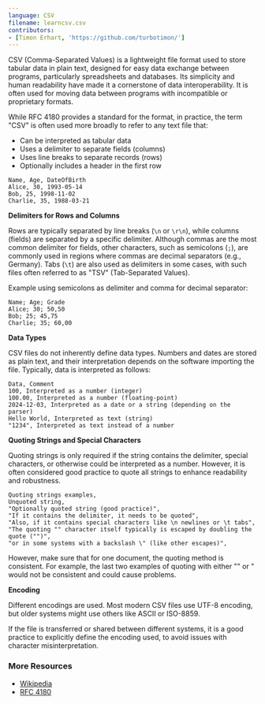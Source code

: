 ```yaml
---
language: CSV
filename: learncsv.csv
contributors:
- [Timon Erhart, 'https://github.com/turbotimon/']
---
```


CSV (Comma-Separated Values) is a lightweight file format used to store tabular
data in plain text, designed for easy data exchange between programs,
particularly spreadsheets and databases. Its simplicity and human readability
have made it a cornerstone of data interoperability. It is often used for
moving data between programs with incompatible or proprietary formats.

While RFC 4180 provides a standard for the format, in practice, the term "CSV"
 is often used more broadly to refer to any text file that:

- Can be interpreted as tabular data
- Uses a delimiter to separate fields (columns)
- Uses line breaks to separate records (rows)
- Optionally includes a header in the first row

```csv
Name, Age, DateOfBirth
Alice, 30, 1993-05-14
Bob, 25, 1998-11-02
Charlie, 35, 1988-03-21
```

**Delimiters for Rows and Columns**

Rows are typically separated by line breaks (`\n` or `\r\n`), while columns
 (fields) are separated by a specific delimiter. Although commas are the most
 common delimiter for fields, other characters, such as semicolons (`;`), are
 commonly used in regions where commas are decimal separators (e.g., Germany).
 Tabs (`\t`) are also used as delimiters in some cases, with such files often
 referred to as "TSV" (Tab-Separated Values).

Example using semicolons as delimiter and comma for decimal separator:

```csv
Name; Age; Grade
Alice; 30; 50,50
Bob; 25; 45,75
Charlie; 35; 60,00
```

**Data Types**

CSV files do not inherently define data types. Numbers and dates are stored as
 plain text, and their interpretation depends on the software importing the
 file. Typically, data is interpreted as follows:

```csv
Data, Comment
100, Interpreted as a number (integer)
100.00, Interpreted as a number (floating-point)
2024-12-03, Interpreted as a date or a string (depending on the parser)
Hello World, Interpreted as text (string)
"1234", Interpreted as text instead of a number
```

**Quoting Strings and Special Characters**

Quoting strings is only required if the string contains the delimiter, special
 characters, or otherwise could be interpreted as a number. However, it is
 often considered good practice to quote all strings to enhance readability and
 robustness.

```csv
Quoting strings examples,
Unquoted string,
"Optionally quoted string (good practice)",
"If it contains the delimiter, it needs to be quoted",
"Also, if it contains special characters like \n newlines or \t tabs",
"The quoting "" character itself typically is escaped by doubling the quote ("")",
"or in some systems with a backslash \" (like other escapes)",
```

However, make sure that for one document, the quoting method is consistent.
 For example, the last two examples of quoting with either "" or \" would
 not be consistent and could cause problems.

**Encoding**

Different encodings are used. Most modern CSV files use UTF-8 encoding, but
 older systems might use others like ASCII or ISO-8859.

If the file is transferred or shared between different systems, it is a good
 practice to explicitly define the encoding used, to avoid issues with
 character misinterpretation.

### More Resources

+ [Wikipedia](https://en.wikipedia.org/wiki/Comma-separated_values)
+ [RFC 4180](https://datatracker.ietf.org/doc/html/rfc4180)

